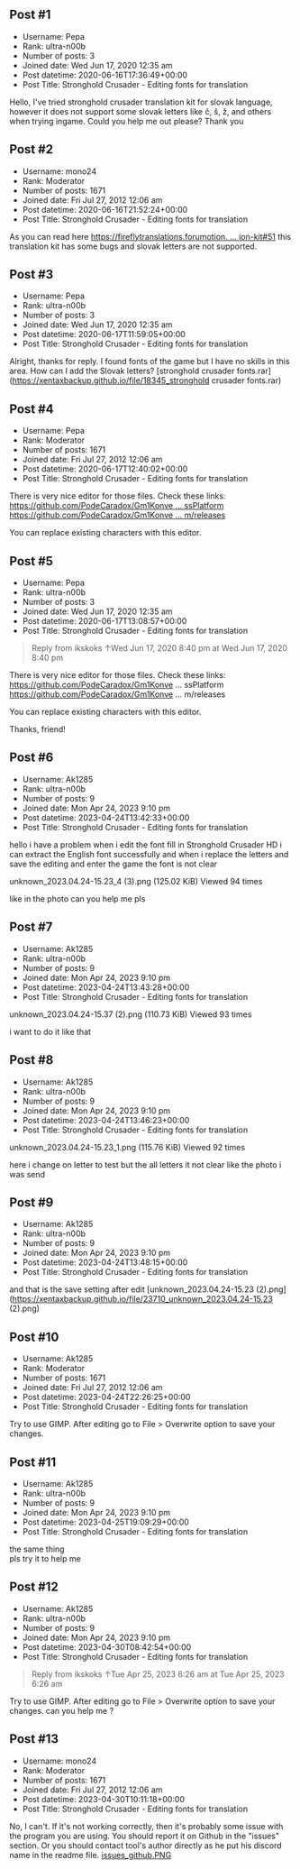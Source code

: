 ## Post #1
- Username: Pepa
- Rank: ultra-n00b
- Number of posts: 3
- Joined date: Wed Jun 17, 2020 12:35 am
- Post datetime: 2020-06-16T17:36:49+00:00
- Post Title: Stronghold Crusader - Editing fonts for translation

Hello, I've tried stronghold crusader translation kit for slovak language, however it does not support some slovak letters like č, š, ž, and others when trying ingame. Could you help me out please? Thank you
## Post #2
- Username: mono24
- Rank: Moderator
- Number of posts: 1671
- Joined date: Fri Jul 27, 2012 12:06 am
- Post datetime: 2020-06-16T21:52:24+00:00
- Post Title: Stronghold Crusader - Editing fonts for translation

As you can read here [https://fireflytranslations.forumotion. ... ion-kit#51](https://fireflytranslations.forumotion.co.uk/t5-stronghold-crusader-translation-kit#51)
this translation kit has some bugs and slovak letters are not supported.
## Post #3
- Username: Pepa
- Rank: ultra-n00b
- Number of posts: 3
- Joined date: Wed Jun 17, 2020 12:35 am
- Post datetime: 2020-06-17T11:59:05+00:00
- Post Title: Stronghold Crusader - Editing fonts for translation

Alright, thanks for reply. I found fonts of the game but I have no skills in this area. How can I add the Slovak letters?
[stronghold crusader fonts.rar](https://xentaxbackup.github.io/file/18345_stronghold crusader fonts.rar)
## Post #4
- Username: Pepa
- Rank: Moderator
- Number of posts: 1671
- Joined date: Fri Jul 27, 2012 12:06 am
- Post datetime: 2020-06-17T12:40:02+00:00
- Post Title: Stronghold Crusader - Editing fonts for translation

There is very nice editor for those files.
Check these links:
[https://github.com/PodeCaradox/Gm1Konve ... ssPlatform](https://github.com/PodeCaradox/Gm1KonverterCrossPlatform)
[https://github.com/PodeCaradox/Gm1Konve ... m/releases](https://github.com/PodeCaradox/Gm1KonverterCrossPlatform/releases)

You can replace existing characters with this editor.
## Post #5
- Username: Pepa
- Rank: ultra-n00b
- Number of posts: 3
- Joined date: Wed Jun 17, 2020 12:35 am
- Post datetime: 2020-06-17T13:08:57+00:00
- Post Title: Stronghold Crusader - Editing fonts for translation

> Reply from ikskoks ↑Wed Jun 17, 2020 8:40 pm at Wed Jun 17, 2020 8:40 pm
>
> 
There is very nice editor for those files.
Check these links:
https://github.com/PodeCaradox/Gm1Konve ... ssPlatform
https://github.com/PodeCaradox/Gm1Konve ... m/releases

You can replace existing characters with this editor.

Thanks, friend!
## Post #6
- Username: Ak1285
- Rank: ultra-n00b
- Number of posts: 9
- Joined date: Mon Apr 24, 2023 9:10 pm
- Post datetime: 2023-04-24T13:42:33+00:00
- Post Title: Stronghold Crusader - Editing fonts for translation

hello i have a problem when i edit the font fill in Stronghold Crusader HD
i can extract the English font successfully 
and when i replace the letters and save the editing and enter the game the font is not clear 


unknown_2023.04.24-15.23_4 (3).png (125.02 KiB) Viewed 94 times


like in the photo 
can you help me pls
## Post #7
- Username: Ak1285
- Rank: ultra-n00b
- Number of posts: 9
- Joined date: Mon Apr 24, 2023 9:10 pm
- Post datetime: 2023-04-24T13:43:28+00:00
- Post Title: Stronghold Crusader - Editing fonts for translation

unknown_2023.04.24-15.37 (2).png (110.73 KiB) Viewed 93 times

 i want to do it like that
## Post #8
- Username: Ak1285
- Rank: ultra-n00b
- Number of posts: 9
- Joined date: Mon Apr 24, 2023 9:10 pm
- Post datetime: 2023-04-24T13:46:23+00:00
- Post Title: Stronghold Crusader - Editing fonts for translation

unknown_2023.04.24-15.23_1.png (115.76 KiB) Viewed 92 times

 here i change on letter to test but the all letters it not clear like the photo i was send
## Post #9
- Username: Ak1285
- Rank: ultra-n00b
- Number of posts: 9
- Joined date: Mon Apr 24, 2023 9:10 pm
- Post datetime: 2023-04-24T13:48:15+00:00
- Post Title: Stronghold Crusader - Editing fonts for translation

and that is the save setting after edit
[unknown_2023.04.24-15.23 (2).png](https://xentaxbackup.github.io/file/23710_unknown_2023.04.24-15.23 (2).png)
## Post #10
- Username: Ak1285
- Rank: Moderator
- Number of posts: 1671
- Joined date: Fri Jul 27, 2012 12:06 am
- Post datetime: 2023-04-24T22:26:25+00:00
- Post Title: Stronghold Crusader - Editing fonts for translation

Try to use GIMP. After editing go to File > Overwrite <filename> option to save your changes.
## Post #11
- Username: Ak1285
- Rank: ultra-n00b
- Number of posts: 9
- Joined date: Mon Apr 24, 2023 9:10 pm
- Post datetime: 2023-04-25T19:09:29+00:00
- Post Title: Stronghold Crusader - Editing fonts for translation

the same thing      
pls try it to help me
## Post #12
- Username: Ak1285
- Rank: ultra-n00b
- Number of posts: 9
- Joined date: Mon Apr 24, 2023 9:10 pm
- Post datetime: 2023-04-30T08:42:54+00:00
- Post Title: Stronghold Crusader - Editing fonts for translation

> Reply from ikskoks ↑Tue Apr 25, 2023 6:26 am at Tue Apr 25, 2023 6:26 am
>
> 
Try to use GIMP. After editing go to File > Overwrite <filename> option to save your changes.
can you help me ?
## Post #13
- Username: mono24
- Rank: Moderator
- Number of posts: 1671
- Joined date: Fri Jul 27, 2012 12:06 am
- Post datetime: 2023-04-30T10:11:18+00:00
- Post Title: Stronghold Crusader - Editing fonts for translation

No, I can't. If it's not working correctly, then it's probably some issue with the program you are using. You should report it on Github in the "issues" section.
Or you should contact tool's author directly as he put his discord name in the readme file.
[issues_github.PNG](https://xentaxbackup.github.io/file/23739_issues_github.PNG)
